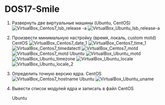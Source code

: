 # DOS17-Smile
1. Развернуть две виртуальные машины (Ubuntu, CentOS)
![VirtualBox_Centos7_lsb_release -a](https://github.com/Infectdream/DOS17-Smile/assets/100120414/34bdc029-a490-4c44-985d-9f18d1ed5a96)
![VirtualBox_Ubuntu_lsb_release-a](https://github.com/Infectdream/DOS17-Smile/assets/100120414/aad7f02b-a1c1-4c5d-b6cf-cd5e1a867404)
2. Произвести минимальную настройку (время, локаль, custom motd)
   CentOS
   ![VirtualBox_Centos7_date_1](https://github.com/Infectdream/DOS17-Smile/assets/100120414/5a726665-5586-43ef-b7dc-cd9efff07f75)
   ![VirtualBox_Centos7_time_1](https://github.com/Infectdream/DOS17-Smile/assets/100120414/407787b0-b47b-425d-916f-565ef1f02de2)
   ![VirtualBox_Centos7_timedatectl](https://github.com/Infectdream/DOS17-Smile/assets/100120414/99b4360b-c33a-41f8-a9f0-8afde13ae1f5)
   ![VirtualBox_Centos7_motd](https://github.com/Infectdream/DOS17-Smile/assets/100120414/c5fbd816-d689-4c8c-b20d-53171f8660fb)
   ![VirtualBox_Centos7_motd](https://github.com/Infectdream/DOS17-Smile/assets/100120414/78805ab9-8923-44b7-a750-0f3786ed73c2)
   Ubuntu
   ![VirtualBox_Ubuntu_motd](https://github.com/Infectdream/DOS17-Smile/assets/100120414/1b9e04e5-0053-4b8c-9433-2ed98a80ffd9)
   ![VirtualBox_Ubuntu_timezone](https://github.com/Infectdream/DOS17-Smile/assets/100120414/45740c07-d653-406e-a6ea-182af9e6a010)
   ![VirtualBox_Ubuntu_locale](https://github.com/Infectdream/DOS17-Smile/assets/100120414/6e33ff1f-eba0-48cf-8378-759f7f908e6e)
   ![VirtualBox_Ubuntu_locale_2](https://github.com/Infectdream/DOS17-Smile/assets/100120414/3c25f809-343c-4c61-a33f-f20165a15800)
3. Определить точную версию ядра.
   CentOS
   ![VirtualBox_Centos7_hostname](https://github.com/Infectdream/DOS17-Smile/assets/100120414/f2152064-7c16-491a-a2b3-d5c5d7ea2ab8)
   Ubuntu
   ![VirtualBox_Ubuntu_uname](https://github.com/Infectdream/DOS17-Smile/assets/100120414/c402d062-5a12-45e4-a276-1e695e21394b)
4. Вывести список модулей ядра и записать в файл
   CentOS
   
   Ubuntu




   


   

